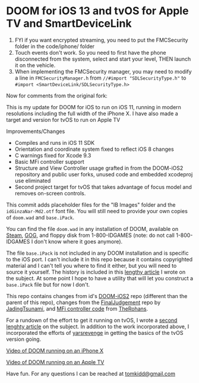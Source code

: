#  DOOM for iOS 13 and tvOS for Apple TV and SmartDeviceLink
1. FYI if you want encrypted streaming, you need to put the FMCSecurity folder in the code/iphone/ folder
2. Touch events don't work. So you need to first have the phone disconnected from the system, select and start your level, THEN launch it on the vehicle.
3. When implementing the FMCSecurity manager, you may need to modify a line in `FMCSecurityManager.h` from `//#import "SDLSecurityType.h"` to  `#import <SmartDeviceLink/SDLSecurityType.h>`

Now for comments from the original fork:

















This is my update for DOOM for iOS to run on iOS 11, running in modern resolutions including the full width of the iPhone X. I have also made a target and version for tvOS to run on Apple TV

Improvements/Changes

- Compiles and runs in iOS 11 SDK
- Orientation and coordinate system fixed to reflect iOS 8 changes
- C warnings fixed for Xcode 9.3
- Basic MFi controller support
- Structure and View Controller usage grafted in from the DOOM-iOS2 repository and public user forks, unused code and embedded xcodeproj use eliminated
- Second project target for tvOS that takes advantage of focus model and removes on-screen controls.

This commit adds placeholder files for the "IB Images" folder and the `idGinzaNar-Md2.otf` font file. You will still need to provide your own copies of `doom.wad` and `base.iPack`. 

You can find the file `doom.wad` in any installation of DOOM, available on [Steam](http://store.steampowered.com/app/2280/Ultimate_Doom/), [GOG](https://www.gog.com/game/the_ultimate_doom), and floppy disk from 1-800-IDGAMES (note: do not call 1-800-IDGAMES I don't know where it goes anymore). 

The file `base.iPack` is not included in any DOOM installation and is specific to the iOS port. I can't include it in this repo because it contains copyrighted material and I can't tell you where to find it either, but you will need to source it yourself. The history is included in this [lengthy article](http://schnapple.com/wolfenstein-3d-and-doom-on-ios-11/) I wrote on the subject. At some point I hope to have a utility that will let you construct a `base.iPack` file but for now I don't. 

This repo contains changes from id's [DOOM-iOS2](https://github.com/id-Software/DOOM-IOS2) repo (different than the parent of this repo), changes from the [FinalJudgement](https://github.com/JadingTsunami/FinalJudgment-iOS) repo by [JadingTsunami](https://github.com/JadingTsunami/), and [MFi controller code](https://github.com/TheRohans/DOOM-IOS2/commit/5a6b69d5e9821134f4013b069faef29190dcd7a1) from [TheRohans](https://github.com/TheRohans/).

For a rundown of the effort to get it running on tvOS, I wrote a [second lenghty article](http://schnapple.com/wolfenstein-3d-and-doom-on-tvos-for-apple-tv/) on the subject. In addition to the work incorporated above, I incorporated the efforts of [yarsrevenge](https://github.com/yarsrvenge/DOOM-IOS2) in getting the basics of the tvOS version going. 

[Video of DOOM running on an iPhone X](https://www.youtube.com/watch?v=IrY5L1kn-NA)

[Video of DOOM running on an Apple TV](https://www.youtube.com/watch?v=P8QmMSabaqQ)

Have fun. For any questions I can be reached at tomkidd@gmail.com
